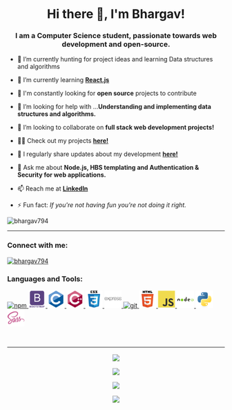    <h1 align="center">Hi there 👋, I'm Bhargav!</h1>
<h3 align="center">I am a Computer Science student, passionate towards web development and open-source.</h3>


- 🤝 I’m currently hunting for project ideas and learning Data structures and algorithms 

- 🌱 I’m currently learning **[React.js](https://reactjs.org/)**

- 👻 I'm constantly looking for **open source** projects to contribute

- 🤔 I’m looking for help with ...**Understanding and implementing data structures and algorithms.**

- 👯 I’m looking to collaborate on **full stack web development projects!**

- 👨‍💻 Check out my projects **[here!](https://github.com/bhargav794?tab=repositories)**

- 📝 I regularly  share updates about my development **[here!](https://www.linkedin.com/in/bhargava-avinash-kothapalli-b538681b4/)**

- 💬 Ask me about **Node.js, HBS templating and Authentication & Security for web applications.**

- 📫 Reach me at **[LinkedIn](https://www.linkedin.com/in/sajalgupta20/)**

- ⚡ Fun fact: *If you're not having fun you're not doing it right.*

<p align="left"> <img src="https://komarev.com/ghpvc/?username=bhargav794&label=Profile%20views&color=0e75b6&style=flat-square" alt="bhargav794" width="150px"> </p>
<hr>
<h3 align="left">Connect with me:</h3>
<p align="left">
<a href="https://www.linkedin.com/in/bhargava-avinash-kothapalli-b538681b4/" target="blank"><img align="center" src="https://raw.githubusercontent.com/rahuldkjain/github-profile-readme-generator/master/src/images/icons/Social/linked-in-alt.svg" alt="bhargav794" height="30" width="40" /></a>
</p>
<h3 align="left">Languages and Tools:</h3>
<p align="left"> <a href="https://https://www.npmjs.com/" target="_blank"> <img src="https://cdn.worldvectorlogo.com/logos/npm-square-red-1.svg" alt="npm" width="40" height="40"/><a href="https://getbootstrap.com" target="_blank"> <img src="https://raw.githubusercontent.com/devicons/devicon/master/icons/bootstrap/bootstrap-plain-wordmark.svg" alt="bootstrap" width="40" height="40"/> </a> <a href="https://www.cprogramming.com/" target="_blank"> <img src="https://raw.githubusercontent.com/devicons/devicon/master/icons/c/c-original.svg" alt="c" width="40" height="40"/> </a> <a href="https://www.w3schools.com/cpp/" target="_blank"> <img src="https://raw.githubusercontent.com/devicons/devicon/master/icons/cplusplus/cplusplus-original.svg" alt="cplusplus" width="40" height="40"/> </a> <a href="https://www.w3schools.com/css/" target="_blank"> <img src="https://raw.githubusercontent.com/devicons/devicon/master/icons/css3/css3-original-wordmark.svg" alt="css3" width="40" height="40"/> </a> <a href="https://expressjs.com" target="_blank"> <img src="https://raw.githubusercontent.com/devicons/devicon/master/icons/express/express-original-wordmark.svg" alt="express" width="40" height="40"/> </a> <a href="https://git-scm.com/" target="_blank"> <img src="https://www.vectorlogo.zone/logos/git-scm/git-scm-icon.svg" alt="git" width="40" height="40"/> </a> <a href="https://www.w3.org/html/" target="_blank"> <img src="https://raw.githubusercontent.com/devicons/devicon/master/icons/html5/html5-original-wordmark.svg" alt="html5" width="40" height="40"/> </a> </a> <a href="https://developer.mozilla.org/en-US/docs/Web/JavaScript" target="_blank"> <img src="https://raw.githubusercontent.com/devicons/devicon/master/icons/javascript/javascript-original.svg" alt="javascript" width="40" height="40"/> </a> <a href="https://nodejs.org" target="_blank"> <img src="https://raw.githubusercontent.com/devicons/devicon/master/icons/nodejs/nodejs-original-wordmark.svg" alt="nodejs" width="40" height="40"/> </a>   <a href="https://www.python.org" target="_blank"> <img src="https://raw.githubusercontent.com/devicons/devicon/master/icons/python/python-original.svg" alt="python" width="40" height="40"/> </a> <a href="https://sass-lang.com" target="_blank"> <img src="https://raw.githubusercontent.com/devicons/devicon/master/icons/sass/sass-original.svg" alt="sass" width="40" height="40"/> </a> </p>
<br>
<hr>
<p align = "center">
     <img src = "https://github-readme-stats.vercel.app/api/top-langs/?username=bhargav794&theme=tokyonight" align = "center">
</p>
<p align = "center">
   <img src = "https://github-readme-stats.vercel.app/api?username=bhargav794&theme=tokyonight&show_icons=true&hide=stars" align = "center">
</p>
<p align = "center">
     <img src = "https://github-readme-streak-stats.herokuapp.com?user=bhargav794&theme=tokyonight&ring=DD2727&fire=DD2727&currStreakNum=6695E6" align = "center">
 </p>
<p align = "center">
  <img src = "https://activity-graph.herokuapp.com/graph?username=bhargav794&theme=react-dark" align = "center">
</p>
